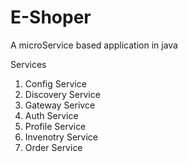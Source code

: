 # E-Shoper

A microService based application in java

Services
1. Config Service
2. Discovery Service
3. Gateway Serivce
4. Auth Service
5. Profile Service
6. Invenotry Service
7. Order Service
